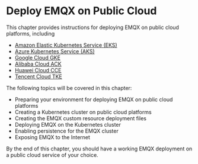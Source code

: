 # Deploy EMQX on Public Cloud

This chapter provides instructions for deploying EMQX on public cloud platforms, including

- [Amazon Elastic Kubernetes Service (EKS)](./on-aws-eks.md)
- [Azure Kubernetes Service (AKS)](./on-azure-aks.md)
- [Google Cloud GKE](./on-gcp-gke.md)
- [Alibaba Cloud ACK](./on-alibaba-cloud.md)
- [Huawei Cloud CCE](./on-huawei-cloud.md)
- [Tencent Cloud TKE](./on-tencent-cloud.md)

The following topics will be covered in this chapter: <!--this part should be reviewed-->

- Preparing your environment for deploying EMQX on public cloud platforms
- Creating a Kubernetes cluster on public cloud platforms
- Creating the EMQX custom resource deployment files
- Deploying EMQX on the Kubernetes cluster
- Enabling persistence for the EMQX cluster
- Exposing EMQX to the Internet

By the end of this chapter, you should have a working EMQX deployment on a public cloud service of your choice.
